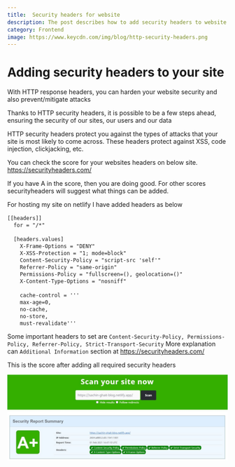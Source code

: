 ```yaml
---
title:  Security headers for website
description: The post describes how to add security headers to website. 
category: Frontend
image: https://www.keycdn.com/img/blog/http-security-headers.png
---
```




# Adding security headers to your site

With HTTP response headers, you can harden your website security and also prevent/mitigate attacks

Thanks to HTTP security headers, it is possible to be a few steps ahead, ensuring the security of our sites, our users and our data

HTTP security headers protect you against the types of attacks that your site is most likely to come across. These headers protect against XSS, code injection, clickjacking, etc.

You can check the score for your websites headers on below site. https://securityheaders.com/

If you have A in the score, then you are doing good.
For other scores securityheaders will suggest what things can be added.

For hosting my site on netlify I have added headers as below
```
[[headers]]
  for = "/*"

  [headers.values]
    X-Frame-Options = "DENY"
    X-XSS-Protection = "1; mode=block"
    Content-Security-Policy = "script-src 'self'"
    Referrer-Policy = "same-origin"
    Permissions-Policy = "fullscreen=(), geolocation=()"
    X-Content-Type-Options = "nosniff"

    cache-control = '''
    max-age=0,
    no-cache,
    no-store,
    must-revalidate'''
```
 
Some important headers to set are `Content-Security-Policy, Permissions-Policy, Referrer-Policy, Strict-Transport-Security`
More explanation can `Additional Information` section at https://securityheaders.com/

This is the score after adding all required security headers

![image alt text](https://raw.githubusercontent.com/ssghait007/blog/main/assets/securityHeaders.jpg)
